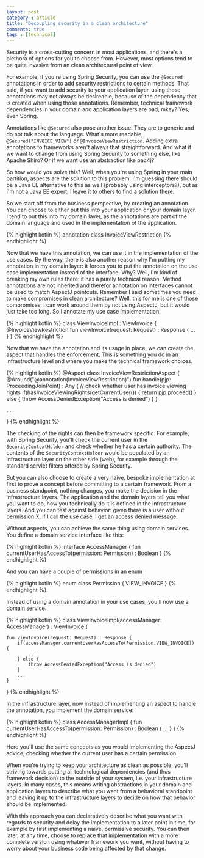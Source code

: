 ```yaml
---
layout: post
category : article
title: "Decoupling security in a clean architecture"
comments: true
tags : [technical]
---
```


Security is a cross-cutting concern in most applications, and there's a plethora of options for you to choose from. However, most options tend to be quite invasive from an clean architectural point of view. 

For example, if you're using Spring Security, you can use the `@Secured` annotations in order to add security restrictions to certain methods. That said, if you want to add security to your application layer, using those annotations may not always be desireable, because of the dependency that is created when using those annotations. Remember, technical framework dependencies in your domain and application layers are bad, mkay? Yes, even Spring.

Annotations like `@Secured` also pose another issue. They are to generic and do not talk about the language. What's more readable, `@Secured("INVOICE_VIEW")` or `@InvoiceViewRestriction`. Adding extra annotations to frameworks aren't always that straightforward. And what if we want to change from using Spring Security to something else, like Apache Shiro? Or if we want use an abstraction like pac4j?

So how would you solve this? Well, when you're using Spring in your main partition, aspects are the solution to this problem. I'm guessing there should be a Java EE alternative to this as well (probably using interceptors?), but as I'm not a Java EE expert, I leave it to others to find a solution there.

So we start off from the business perspective, by creating an annotation. You can choose to either put this into your application or your domain layer. I tend to put this into my domain layer, as the annotations are part of the domain language and used in the implementation of the application.

{% highlight kotlin %}
annotation class InvoiceViewRestriction
{% endhighlight %}

Now that we have this annotation, we can use it in the implementation of the use cases. By the way, there is also another reason why I'm putting my annotation in my domain layer: it forces you to put the annotation on the use case implementation instead of the interface. Why? Well, I'm kind of breaking my own rules there: it has a purely technical reason. Method annotations are not inherited and therefor annotation on interfaces cannot be used to match AspectJ pointcuts. Remember I said sometimes you need to make compromises in clean architecture? Well, this for me is one of those compromises. I can work around them by not using AspectJ, but it would just take too long. So I annotate my use case implementation:

{% highlight kotlin %}
class ViewInvoiceImpl : ViewInvoice {
    @InvoiceViewRestriction
    fun viewInvoice(request: Request) : Response {
        ...
    }
}
{% endhighlight %}

Now that we have the annotation and its usage in place, we can create the aspect that handles the enforcement. This is something you do in an infrastructure level and where you make the technical framework choices.

{% highlight kotlin %}
@Aspect
class InvoiceViewRestrictionAspect {
    @Around("@annotation(InvoiceViewRestriction)")
    fun handle(pjp: ProceedingJoinPoint) : Any {
        // check whether user has invoice viewing rights
        if(hasInvoiceViewingRights(getCurrentUser()) {
            return pjp.proceed()
        } else {
            throw AccessDeniedException("Access is denied")
        }
    }

    ...
}
{% endhighlight %}

The checking of the rights can then be framework specific. For example, with Spring Security, you'll check the current user in the `SecurityContextHolder` and check whether he has a certain authority. The contents of the `SecurityContextHolder` would be populated by an infrastructure layer on the other side (web), for example through the standard servlet filters offered by Spring Security.

But you can also choose to create a very naive, bespoke implementation at first to prove a concept before committing to a certain framework. From a business standpoint, nothing changes, you make the decision in the infrastructure layers. The application and the domain layers tell you what you want to do, how you technically do it is defined in the infrastructure layers. And you can test against behavior: given there is a user without permission X, if I call the use case, I get an access denied message. 

Without aspects, you can achieve the same thing using domain services. You define a domain service interface like this:

{% highlight kotlin %}
interface AccessManager {
    fun currentUserHasAccessTo(permission: Permission) : Boolean
}
{% endhighlight %}

And you can have a couple of permissions in an enum

{% highlight kotlin %}
enum class Permission {
    VIEW_INVOICE
}
{% endhighlight %}

Instead of using a domain annotation in your use cases, you'll now use a domain service. 

{% highlight kotlin %}
class ViewInvoiceImpl(accessManager: AccessManager) : ViewInvoice {

    fun viewInvoice(request: Request) : Response {
        if(accessManager.currentUserHasAccessTo(Permission.VIEW_INVOICE)) {
            ...
        } else {
            throw AccessDeniedException("Access is denied")
        }
        ...
    }
}
{% endhighlight %}

In the infrastructure layer, now instead of implementing an aspect to handle the annotation, you implement the domain service:

{% highlight kotlin %}
class AccessManagerImpl {
    fun currentUserHasAccessTo(permission: Permission) : Boolean {
        ...
    }
}
{% endhighlight %}

Here you'll use the same concepts as you would implementing the AspectJ advice, checking whether the current user has a certain permission. 

When you're trying to keep your architecture as clean as possible, you'll striving towards putting all technological dependencies (and thus framework
decision) to the outside of your system, i.e. your infrastructure layers. In many cases, this means writing abstractions in your domain and application layers to describe what you want from a behavioral standpoint and leaving it up to the infrastructure layers to decide on how that behavior should be implemented.

With this approach you can declaratively describe what you want with regards to security and delay the implementation to a later point in time, for example by first implementing a naive, permissive security. You can then later, at any time, choose to replace that implementation with a more complete version using whatever framework you want, without having to worry about your business code being affected by that change. 
